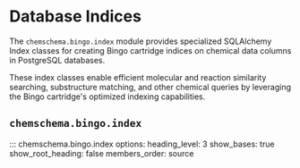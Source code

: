 # Database Indices

The `chemschema.bingo.index` module provides specialized SQLAlchemy Index classes for creating Bingo cartridge indices on chemical data columns in PostgreSQL databases.

These index classes enable efficient molecular and reaction similarity searching, substructure matching, and other chemical queries by leveraging the Bingo cartridge's optimized indexing capabilities.

## `chemschema.bingo.index`

::: chemschema.bingo.index
    options:
      heading_level: 3
      show_bases: true
      show_root_heading: false
      members_order: source